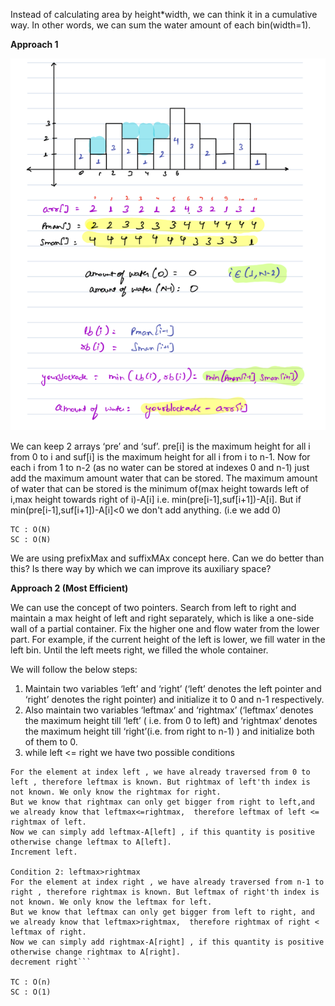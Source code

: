 Instead of calculating area by height*width, we can think it in a cumulative way. In other words, we can sum the water
amount of each bin(width=1).

**Approach 1**

![img.png](img.png)

We can keep 2 arrays ‘pre’ and ‘suf’. pre[i] is the maximum height for all i from 0 to i and suf[i] is the maximum
height for all i from i to n-1. Now for each i from 1 to n-2 (as no water can be stored at indexes 0 and n-1) just add
the maximum amount water that can be stored. The maximum amount of water that can be stored is the minimum of(max height
towards left of i,max height towards right of i)-A[i]
i.e. min(pre[i-1],suf[i+1])-A[i]. But if min(pre[i-1],suf[i+1])-A[i]<0 we don't add anything. (i.e we add 0)

    TC : O(N)
    SC : O(N)

We are using prefixMax and suffixMAx concept here. Can we do better than this? Is there way by which we can improve its
auxiliary space?

**Approach 2 (Most Efficient)**

We can use the concept of two pointers. Search from left to right and maintain a max height of left and right
separately, which is like a one-side wall of a partial container. Fix the higher one and flow water from the lower part.
For example, if the current height of the left is lower, we fill water in the left bin. Until the left meets right, we
filled the whole container.

We will follow the below steps:

1) Maintain two variables ‘left’ and ‘right’ (‘left’ denotes the left pointer and ‘right’ denotes the right pointer) and
   initialize it to 0 and n-1 respectively.
2) Also maintain two variables ‘leftmax’ and ‘rightmax’ (‘leftmax’ denotes the maximum height till ‘left’ ( i.e. from 0
   to left) and ‘rightmax’ denotes the maximum height till ‘right’(i.e. from right to n-1) ) and initialize both of them
   to 0.
3) while left <= right we have two possible conditions

```Condition 1: leftmax<=rightmax
For the element at index left , we have already traversed from 0 to left , therefore leftmax is known. But rightmax of left'th index is not known. We only know the rightmax for right.
But we know that rightmax can only get bigger from right to left,and we already know that leftmax<=rightmax,  therefore leftmax of left <= rightmax of left. 
Now we can simply add leftmax-A[left] , if this quantity is positive
otherwise change leftmax to A[left].
Increment left.

Condition 2: leftmax>rightmax
For the element at index right , we have already traversed from n-1 to right , therefore rightmax is known. But leftmax of right'th index is not known. We only know the leftmax for left.
But we know that leftmax can only get bigger from left to right, and we already know that leftmax>rightmax,  therefore rightmax of right < leftmax of right. 
Now we can simply add rightmax-A[right] , if this quantity is positive
otherwise change rightmax to A[right].
decrement right```

TC : O(n)
SC : O(1)